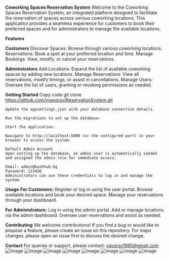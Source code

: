 **Coworking Spaces Reservation System**
    Welcome to the Coworking Spaces Reservation System, an integrated platform designed to facilitate the reservation of spaces across various coworking locations. This application provides a seamless experience for customers to book their preferred spaces and for administrators to manage the available locations.

**Features**

**Customers**
    Discover Spaces: Browse through various coworking locations.
    Reservations: Book a spot at your preferred location and time.
    Manage Bookings: View, modify, or cancel your reservations.
    
**Administrators**
    Add Locations: Expand the list of available coworking spaces by adding new locations.
    Manage Reservations: View all reservations, modify timings, or assist in cancellations.
    Manage Users: Oversee the list of users, granting or revoking permissions as needed.

    
**Getting Started**
    Copy code
    git clone https://github.com/vyavorov/ReservationSystem.git
    
    Update the appsettings.json with your database connection details.
    
    Run the migrations to set up the database:
    
    Start the application.
    
    Navigate to http://localhost:5000 (or the configured port) in your browser to access the system.
    
    Default Admin Account
    Upon setting up the database, an admin user is automatically seeded and assigned the admin role for immediate access:
    
    Email: admin@bashhub.bg
    Password: 123456
    Administrators can use these credentials to log in and manage the system.

**Usage**
**For Customers:**
    Register or log in using the user portal.
    Browse available locations and book your desired space.
    Manage your reservations through your dashboard.


**For Administrators:**
    Log in using the admin portal.
    Add or manage locations via the admin dashboard.
    Oversee user reservations and assist as needed.

**Contributing**
    We welcome contributions! If you find a bug or would like to propose a feature, please create an issue on this repository. For major changes, please open an issue first to discuss the desired change.

**Contact**
    For queries or support, please contact: yavorov1995@gmail.com
![image](https://github.com/vyavorov/ReservationSystem/assets/25877713/de033bc7-d2fd-49c4-bff4-a669c69151f8)
![image](https://github.com/vyavorov/ReservationSystem/assets/25877713/9f0c30ba-9844-4588-b130-550a8d5cf8d6)
![image](https://github.com/vyavorov/ReservationSystem/assets/25877713/06660801-bfbb-4d7e-97fb-2e4c0de9dfa5)
![image](https://github.com/vyavorov/ReservationSystem/assets/25877713/fed08fba-070a-440d-94f1-736436480795)
![image](https://github.com/vyavorov/ReservationSystem/assets/25877713/cccb8cc1-5097-4039-9dad-996c55642cda)
![image](https://github.com/vyavorov/ReservationSystem/assets/25877713/081c6146-e428-4212-8109-ac34e356d3af)
![image](https://github.com/vyavorov/ReservationSystem/assets/25877713/7d781057-9c93-40bb-97ec-8a6d4a52a51f)
![image](https://github.com/vyavorov/ReservationSystem/assets/25877713/044057ac-5fd1-4c7c-a235-725e1efaf678)
